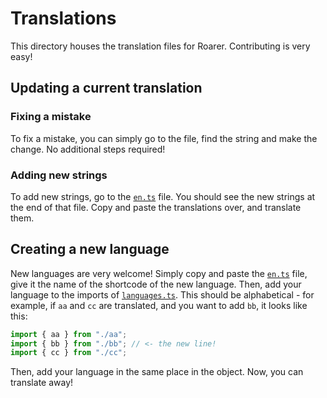 # Translations

This directory houses the translation files for Roarer. Contributing is very easy!

## Updating a current translation

### Fixing a mistake

To fix a mistake, you can simply go to the file, find the string and make the change. No additional steps required!

### Adding new strings

To add new strings, go to the [`en.ts`](./en.ts) file. You should see the new strings at the end of that file. Copy and paste the translations over, and translate them.

## Creating a new language

New languages are very welcome! Simply copy and paste the [`en.ts`](./en.ts) file, give it the name of the shortcode of the new language. Then, add your language to the imports of [`languages.ts`](./languages.ts). This should be alphabetical - for example, if `aa` and `cc` are translated, and you want to add `bb`, it looks like this:

```ts
import { aa } from "./aa";
import { bb } from "./bb"; // <- the new line!
import { cc } from "./cc";
```

Then, add your language in the same place in the object. Now, you can translate away!
